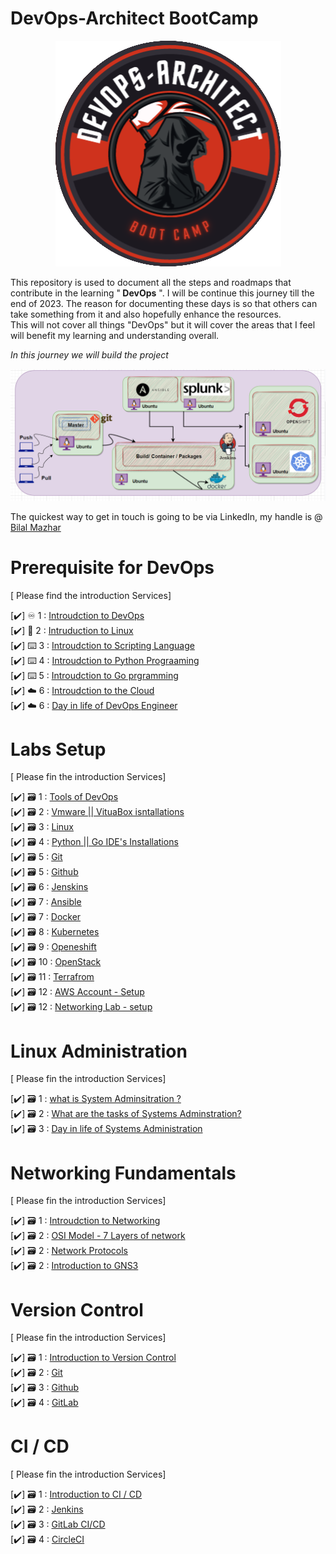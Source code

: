# DevOps-Architect BootCamp 

<p style="text-align:center;"><img src="Logo1.png" alt="Logo"></p>

This repository is used to document all the steps and roadmaps that contribute in the learning "<b> DevOps</b> ". I will be continue this journey till the end of 2023. The reason for documenting these days is so that others can take something from it and also hopefully enhance the resources.
<br>This will not cover all things "DevOps" but it will cover the areas that I feel will benefit my learning and understanding overall.<br>

<i>In this journey we will build the project</i> <br> 

<p style="text-align:center;"><img src="DevOps.png" alt="Logo"></p>

The quickest way to get in touch is going to be via LinkedIn, my handle is @ <a href="https://www.linkedin.com/in/bilalmazhar-cyber-security-consultant/">Bilal Mazhar </a>

# Prerequisite for DevOps   
[ Please find the introduction Services]






[✔️] ♾️ 1 :   <a href="https://github.com/BilalMaz/DevOps-Architect_Notes/blob/main/Introduction_DevOps.pdf">Introudction to DevOps</a> <br> 
[✔️] 🐧 2  :  <a href="https://github.com/BilalMaz/DevOps-Architect_Notes/blob/main/Introduction_DevOps.pdf">Intruduction to Linux</a><br> 
[✔️] ⌨️ 3  :  <a href="#">Introudction to Scripting Language</a><br> 
[✔️] ⌨️ 4  :  <a href="#">Introudction to Python Prograaming </a><br>
[✔️] ⌨️ 5  :  <a href="#">Introudction to Go prgramming </a><br>
[✔️] ☁️ 6  :  <a href="#">Introudction to the Cloud </a><br> 
[✔️] ☁️ 6  :  <a href="#">Day in life of DevOps Engineer </a><br>

# Labs Setup  
[ Please fin the introduction Services]

[✔️] 🗃️ 1  :  <a href="#">Tools of DevOps</a><br>
[✔️] 🗃️ 2  :  <a href="#">Vmware || VituaBox isntallations</a><br> 
[✔️] 🗃️ 3  :  <a href="#">Linux</a><br> 
[✔️] 🗃️ 4  :  <a href="#">Python || Go IDE's Installations</a><br> 
[✔️] 🗃️ 5  :  <a href="#">Git</a><br> 
[✔️] 🗃️ 5  :  <a href="#">Github</a><br> 
[✔️] 🗃️ 6  :  <a href="#">Jenskins</a><br> 
[✔️] 🗃️ 7  :  <a href="#">Ansible</a><br>
[✔️] 🗃️ 7  :  <a href="#">Docker</a><br>
[✔️] 🗃️ 8  :  <a href="#">Kubernetes</a><br>
[✔️] 🗃️ 9  :  <a href="#">Openeshift</a><br>
[✔️] 🗃️ 10 :  <a href="#">OpenStack</a><br>
[✔️] 🗃️ 11 :  <a href="#">Terrafrom </a><br>
[✔️] 🗃️ 12 :  <a href="#">AWS Account - Setup</a><br>
[✔️] 🗃️ 12 :  <a href="#">Networking Lab - setup</a><br>

# Linux Administration  

[ Please fin the introduction Services] 

[✔️] 🗃️ 1  :  <a href="#">what is System Adminsitration ?</a><br>
[✔️] 🗃️ 2  :  <a href="#">What are the tasks of Systems Adminstration?</a><br>
[✔️] 🗃️ 3  :  <a href="#">Day in life of Systems Administration</a><br>

# Networking Fundamentals 

[ Please fin the introduction Services]

[✔️] 🗃️ 1  :  <a href="#">Introudction to Networking</a><br>
[✔️] 🗃️ 2  :  <a href="#">OSI Model - 7 Layers of network</a><br>
[✔️] 🗃️ 2  :  <a href="#">Network Protocols</a><br>
[✔️] 🗃️ 2  :  <a href="#">Introduction to GNS3</a><br>

# Version Control 

[ Please fin the introduction Services]

[✔️] 🗃️ 1  :  <a href="#">Introduction to Version Control</a><br>
[✔️] 🗃️ 2  :  <a href="#">Git</a><br>
[✔️] 🗃️ 3  :  <a href="#">Github</a><br>
[✔️] 🗃️ 4  :  <a href="#">GitLab</a><br>

# CI / CD  

[ Please fin the introduction Services]

[✔️] 🗃️ 1  :  <a href="#">Introduction to CI / CD</a><br>
[✔️] 🗃️ 2  :  <a href="#">Jenkins</a><br>
[✔️] 🗃️ 3  :  <a href="#">GitLab CI/CD</a><br>
[✔️] 🗃️ 4  :  <a href="#">CircleCI</a><br>